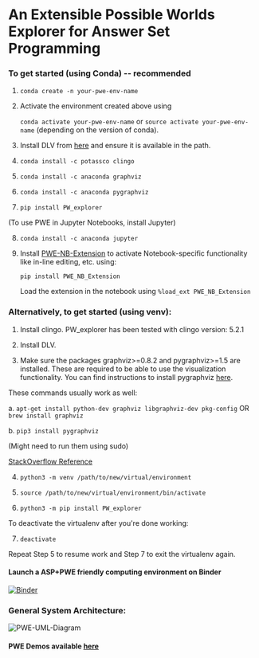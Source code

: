 # An Extensible Possible Worlds Explorer for Answer Set Programming

### To get started (using Conda) -- recommended

1. ```conda create -n your-pwe-env-name```
2. Activate the environment created above using 

    ```conda activate your-pwe-env-name``` or ```source activate your-pwe-env-name```  (depending on the version of conda).
3. Install DLV from [here](http://www.dlvsystem.com/dlv/#1) and ensure it is available in the path.
4. ```conda install -c potassco clingo ```
5. ```conda install -c anaconda graphviz```
6. ```conda install -c anaconda pygraphviz```
7. ```pip install PW_explorer```

(To use PWE in Jupyter Notebooks, install Jupyter)

8. ```conda install -c anaconda jupyter```
9. Install [PWE-NB-Extension](https://github.com/idaks/PWE-NB-Extension) to activate Notebook-specific functionality like in-line editing, etc. using:

    ```pip install PWE_NB_Extension```
    
   Load the extension in the notebook using ```%load_ext PWE_NB_Extension```

### Alternatively, to get started (using venv):

1. Install clingo. PW_explorer has been tested with clingo version: 5.2.1

2. Install DLV.

3. Make sure the packages graphviz>=0.8.2 and pygraphviz>=1.5 are installed. These are required to be able to use the visualization functionality. You can find instructions to install pygraphviz [here](http://pygraphviz.github.io/documentation/pygraphviz-1.3.1/install.html).

These commands usually work as well:

  a.  ```apt-get install python-dev graphviz libgraphviz-dev pkg-config``` OR ```brew install graphviz``` 

  b.  ```pip3 install pygraphviz```
  
  (Might need to run them using sudo)
  
  [StackOverflow Reference](https://stackoverflow.com/questions/40528048/pip-install-pygraphviz-no-package-libcgraph-found)

4. ```python3 -m venv /path/to/new/virtual/environment```

5. ```source /path/to/new/virtual/environment/bin/activate```

6. ```python3 -m pip install PW_explorer```

To deactivate the virtualenv after you're done working:

7. ```deactivate```

Repeat Step 5 to resume work and Step 7 to exit the virtualenv again.


#### Launch a ASP+PWE friendly computing environment on Binder

[![Binder](https://mybinder.org/badge_logo.svg)](https://mybinder.org/v2/gh/idaks/PW-explorer/master)

### General System Architecture:

![PWE-UML-Diagram](https://user-images.githubusercontent.com/14302941/54492765-54b63680-4897-11e9-933b-3efc34eb7106.png)


#### PWE Demos available [here](https://github.com/idaks/PWE-demos)
